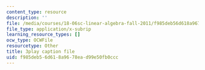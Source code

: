 ```yaml
---
content_type: resource
description: ''
file: /media/courses/18-06sc-linear-algebra-fall-2011/f985deb56d618a9678ead99e50fb0ccc_Ts3o2I8_Mxc.srt
file_type: application/x-subrip
learning_resource_types: []
ocw_type: OCWFile
resourcetype: Other
title: 3play caption file
uid: f985deb5-6d61-8a96-78ea-d99e50fb0ccc
---
```

